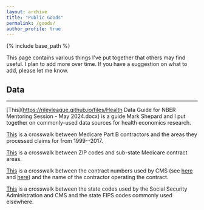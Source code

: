 ```yaml
---
layout: archive
title: "Public Goods"
permalink: /goods/
author_profile: true
---
```


{% include base_path %}

This page contains various things I've put together that others may find useful. I plan to add more over time. If you have a suggestion on what to add, please let me know.

## Data
***

[This](https://rileyleague.github.io/files/Health Data Guide for NBER Mentoring Session - May 2024.docx) is a guide Mark Shepard and I put together on commonly-used data sources for health economics research.

[This](https://rileyleague.github.io/files/MAC_jurisdiction_Xwalk.dta) is a crosswalk between Medicare Part B contractors and the areas they processed claims for from 1999--2017.

[This](https://rileyleague.github.io/files/zip_to_juri_Xwalk.dta) is a crosswalk between ZIP codes and sub-state Medicare contract areas.

[This](https://rileyleague.github.io/files/carr_num_Xwalk.dta) is a crosswalk between the contract numbers used by CMS (see [here](https://resdac.org/cms-data/variables/carrier-or-mac-number) and [here](https://resdac.org/cms-data/variables/fi-or-mac-number)) and the name of the contractor operating the contract.

[This](https://rileyleague.github.io/files/state_ssafips_Xwalk.dta) is a crosswalk between the state codes used by the Social Security Administration and CMS and the state FIPS codes commonly used elsewhere.
